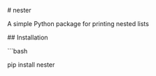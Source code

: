 ﻿\# nester

A simple Python package for printing nested lists

\## Installation

\```bash

pip install nester
